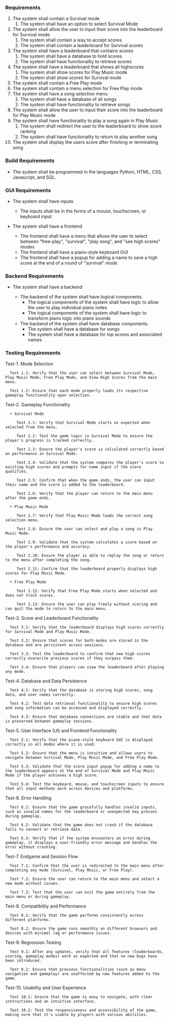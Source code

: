 ### Requirements

1. The system shall contain a Survival mode
   1. The system shall have an option to select Survival Mode
2. The system shall allow the user to input their score into the leaderboard for Survival mode
   1. The system shall contain a way to accept scores
   2. The system shall contain a leaderboard for Survival scores
3. The system shall have a leaderboard that contains scores
   1. The system shall have a database to hold scores
   2. The system shall have functionality to retrieve scores
4. The system shall have a leaderboard that shows all highscores
   1. The system shall show scores for Play Music mode
   2. The system shall show scores for Survival mode
5. The system shall contain a Free Play mode
6. The system shall contain a menu selection for Free Play mode
7. The system shall have a song selection menu
   1. The system shall have a database of all songs
   2. The system shall have functionality to retrieve songs
8. The system shall allow the user to input their score into the leaderboard for Play Music mode
9. The system shall have functionality to play a song again in Play Music
   1. The system shall redirect the user to the leaderboard to show score ranking
   2. The system shall have functionality to return to play another song
10. The system shall display the users score after finishing or terminating song

### Build Requirements
- The system shall be programmed in the languages Python, HTML, CSS, Javascript, and SQL.

### GUI Requirements

- The system shall have inputs

   - The inputs shall be in the forms of a mouse, touchscreen, or keyboard input

- The system shall have a frontend

   - The frontend shall have a menu that allows the user to select between "free-play", "survival", "play song", and "see high scores" modes
   - The frontend shall have a piano-style keyboard GUI
   - The frontend shall have a popup for adding a name to save a high score at the end of a round of "survival" mode


### Backend Requirements
- The system shall have a backend

   - The backend of the system shall have logical components.
      - The logical components of the system shall have logic to allow the user to play individual piano notes
      - The logical components of the system shall have logic to transform piano logic into piano sounds
   - The backend of the system shall have database components.
      - The system shall have a database for songs
      - The system shall have a database for top scores and associated names

### Testing Requirements
Test-1. Mode Selection

      Test 1.1: Verify that the user can select between Survival Mode, Play Music Mode, Free Play Mode, and View High Scores from the main menu.

      Test 1.2: Ensure that each mode properly loads its respective gameplay functionality upon selection.

Test-2. Gameplay Functionality

      • Survival Mode

         Test 2.1: Verify that Survival Mode starts as expected when selected from the menu.

         Test 2.2: Test the game logic in Survival Mode to ensure the player's progress is tracked correctly.

         Test 2.3: Ensure the player's score is calculated correctly based on performance in Survival Mode.

         Test 2.4: Validate that the system compares the player's score to existing high scores and prompts for name input if the score qualifies.

         Test 2.5: Confirm that when the game ends, the user can input their name and the score is added to the leaderboard.

         Test 2.6: Verify that the player can return to the main menu after the game ends.

      • Play Music Mode

         Test 2.7: Verify that Play Music Mode loads the correct song selection menu.

         Test 2.8: Ensure the user can select and play a song in Play Music Mode.

         Test 2.9: Validate that the system calculates a score based on the player's performance and accuracy.

         Test 2.10: Ensure the player is able to replay the song or return to the menu after completing the song.

         Test 2.11: Confirm that the leaderboard properly displays high scores for Play Music Mode.

      • Free Play Mode

         Test 2.12: Verify that Free Play Mode starts when selected and does not track scores.

         Test 2.13: Ensure the user can play freely without scoring and can quit the mode to return to the main menu.

Test-3. Score and Leaderboard Functionality

      Test 3.1: Verify that the leaderboard displays high scores correctly for Survival Mode and Play Music Mode.

      Test 3.2: Ensure that scores for both modes are stored in the database and are persistent across sessions.

      Test 3.3: Test the leaderboard to confirm that new high scores correctly overwrite previous scores if they surpass them.

      Test 3.4: Ensure that players can view the leaderboard after playing any mode.

Test-4. Database and Data Persistence

      Test 4.1: Verify that the database is storing high scores, song data, and user names correctly.
 
      Test 4.2: Test data retrieval functionality to ensure high scores and song information can be accessed and displayed correctly.

      Test 4.3: Ensure that database connections are stable and that data is preserved between gameplay sessions.

Test-5. User Interface (UI) and Frontend Functionality

      Test 5.1: Verify that the piano-style keyboard GUI is displayed correctly in all modes where it is used.

      Test 5.2: Ensure that the menu is intuitive and allows users to navigate between Survival Mode, Play Music Mode, and Free Play Mode.

      Test 5.3: Validate that the score input popup for adding a name to the leaderboard appears at the end of Survival Mode and Play Music Mode if the player achieves a high score.

      Test 5.4: Test the keyboard, mouse, and touchscreen inputs to ensure that all input methods work across devices and platforms.

Test-6. Error Handling

      Test 6.1: Ensure that the game gracefully handles invalid inputs, such as invalid names for the leaderboard or unexpected key presses during gameplay.

      Test 6.2: Validate that the game does not crash if the database fails to connect or retrieve data.

      Test 6.3: Verify that if the system encounters an error during gameplay, it displays a user-friendly error message and handles the error without crashing.

Test-7. Endgame and Session Flow

      Test 7.1: Confirm that the user is redirected to the main menu after completing any mode (Survival, Play Music, or Free Play).

      Test 7.2: Ensure the user can return to the main menu and select a new mode without issues.

      Test 7.3: Test that the user can exit the game entirely from the main menu or during gameplay.

Test-8. Compatibility and Performance

      Test 8.1: Verify that the game performs consistently across different platforms.

      Test 8.2: Ensure the game runs smoothly on different browsers and devices with minimal lag or performance issues.

Test-9. Regression Testing

      Test 9.1: After any updates, verify that all features (leaderboards, scoring, gameplay modes) work as expected and that no new bugs have been introduced.

      Test 9.2: Ensure that previous functionalities (such as menu navigation and gameplay) are unaffected by new features added to the game.

Test-10. Usability and User Experience

      Test 10.1: Ensure that the game is easy to navigate, with clear instructions and an intuitive interface.

      Test 10.2: Test the responsiveness and accessibility of the game, making sure that it's usable by players with various abilities.
